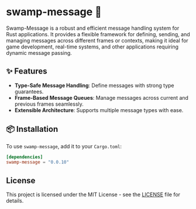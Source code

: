# swamp-message 🐊

Swamp-Message is a robust and efficient message handling system for Rust applications. It provides a flexible
framework for defining, sending, and managing messages across different frames or contexts, making it ideal for 
game development, real-time systems, and other applications requiring dynamic message passing.

## ✨ Features

- **Type-Safe Message Handling**: Define messages with strong type guarantees.
- **Frame-Based Message Queues**: Manage messages across current and previous frames seamlessly.
- **Extensible Architecture**: Supports multiple message types with ease.

## 📦 Installation

To use `swamp-message`, add it to your `Cargo.toml`:

```toml
[dependencies]
swamp-message = "0.0.10"
```

## License

This project is licensed under the MIT License - see the [LICENSE](LICENSE) file for details.
